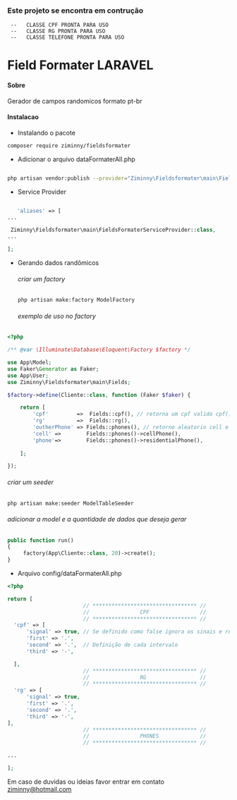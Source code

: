 ### Este projeto se encontra em contrução 
     --   CLASSE CPF PRONTA PARA USO       
     --   CLASSE RG PRONTA PARA USO        
     --   CLASSE TELEFONE PRONTA PARA USO 

# Field Formater LARAVEL

#### Sobre
Gerador de campos randomicos formato pt-br

#### Instalacao 

* Instalando o pacote
```bash
composer require ziminny/fieldsformater
```
* Adicionar o arquivo dataFormaterAll.php
```bash 

php artisan vendor:publish --provider="Ziminny\Fieldsformater\main\FieldsFormaterServiceProvider" --tag=configure
```

* Service Provider
```php

   'aliases' => [
...

 Ziminny\Fieldsformater\main\FieldsFormaterServiceProvider::class,
...

];

```
- Gerando dados randômicos
     ###### criar um factory 
     ```bash
  php artisan make:factory ModelFactory
  ```
     ###### exemplo de uso no factory
```php
<?php

/** @var \Illuminate\Database\Eloquent\Factory $factory */

use App\Model;
use Faker\Generator as Faker;
use App\User;
use Ziminny\Fieldsformater\main\Fields;

$factory->define(Cliente::class, function (Faker $faker) {

    return [
        'cpf'         =>  Fields::cpf(), // retorna um cpf valido cpf()->valid()
        'rg'          =>  Fields::rg(),
        'outherPhone' => Fields::phones(), // retorno aleatorio cell e residencial
        'cell' =>        Fields::phones()->cellPhone(),
        'phone'=>        Fields::phones()->residentialPhone(),
    
    ];

});
```
   ###### criar um seeder 
   ```bash
php artisan make:seeder ModelTableSeeder 
```
   ###### adicionar a model e a quantidade de dados que deseja gerar
   ```php
 public function run()
 {
        factory(App\Cliente::class, 20)->create();
}
```
  - Arquivo config/dataFormaterAll.php
      
  ```php
<?php

return [
                          // ********************************* //
                          //                CPF                //
                          // ********************************* //
    'cpf' => [
        'signal' => true, // Se definido como false ignora os sinais e retorna o valor 12345678910
        'first' => '.',
        'second' => '.',  // Definição de cada intervalo
        'third' => '-',

    ],
                          // ********************************* //
                          //                RG                 //
                          // ********************************* //
    'rg' => [
        'signal' => true,
        'first' => '.',
        'second' => '.',
        'third' => '-',
],
                          // ********************************* //
                          //                PHONES             //
                          // ********************************* //

...

];

```

Em caso de duvidas ou ideias favor entrar em contato </br>
<a href="#">ziminny@hotmail.com</a>

